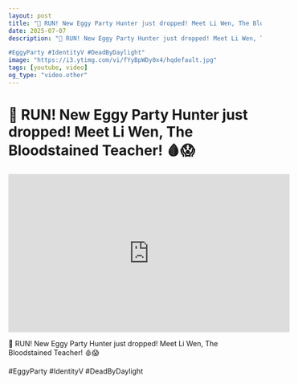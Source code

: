 ```yaml
---
layout: post
title: "🚨 RUN! New Eggy Party Hunter just dropped! Meet Li Wen, The Bloodstained Teacher! 🩸😱"
date: 2025-07-07
description: "🚨 RUN! New Eggy Party Hunter just dropped! Meet Li Wen, The Bloodstained Teacher! 🩸😱

#EggyParty #IdentityV #DeadByDaylight"
image: "https://i3.ytimg.com/vi/fYyBpWDy0x4/hqdefault.jpg"
tags: [youtube, video]
og_type: "video.other"
---
```


<script type="application/ld+json">
{
  "@context": "http://schema.org",
  "@type": "VideoObject",
  "name": "\ud83d\udea8 RUN! New Eggy Party Hunter just dropped! Meet Li Wen, The Bloodstained Teacher! \ud83e\ude78\ud83d\ude31",
  "description": "\ud83d\udea8 RUN! New Eggy Party Hunter just dropped! Meet Li Wen, The Bloodstained Teacher! \ud83e\ude78\ud83d\ude31\n\n#EggyParty #IdentityV #DeadByDaylight",
  "thumbnailUrl": "https://i3.ytimg.com/vi/fYyBpWDy0x4/hqdefault.jpg",
  "uploadDate": "2025-07-07T05:32:44",
  "embedUrl": "https://www.youtube.com/embed/fYyBpWDy0x4",
  "publisher": {
    "@type": "Person",
    "name": "Celo Zaga"
  },
  "mainEntityOfPage": {
    "@type": "WebPage",
    "@id": "https://celozaga.github.io/2025/07/07/\ud83d\udea8-run!-new-eggy-party-hunter-just-dropped!-meet-li-wen,-the-bloodstained-teacher!-\ud83e\ude78\ud83d\ude31-fYyBpWDy0x4.html"
  },
  "duration": "PT0M0S"
}
</script>

<script type="application/ld+json">
{
  "@context": "http://schema.org",
  "@type": "BlogPosting",
  "headline": "\ud83d\udea8 RUN! New Eggy Party Hunter just dropped! Meet Li Wen, The Bloodstained Teacher! \ud83e\ude78\ud83d\ude31",
  "image": "https://i3.ytimg.com/vi/fYyBpWDy0x4/hqdefault.jpg",
  "publisher": {
    "@type": "Person",
    "name": "Celo Zaga"
  },
  "url": "https://celozaga.github.io/2025/07/07/\ud83d\udea8-run!-new-eggy-party-hunter-just-dropped!-meet-li-wen,-the-bloodstained-teacher!-\ud83e\ude78\ud83d\ude31-fYyBpWDy0x4.html",
  "datePublished": "2025-07-07T05:32:44",
  "dateCreated": "2025-07-07T05:32:44",
  "dateModified": "2025-07-07T05:32:44",
  "description": "\ud83d\udea8 RUN! New Eggy Party Hunter just dropped! Meet Li Wen, The Bloodstained Teacher! \ud83e\ude78\ud83d\ude31\n\n#EggyParty #IdentityV #DeadByDaylight",
  "author": {
    "@type": "Person",
    "name": "Celo Zaga"
  },
  "mainEntityOfPage": {
    "@type": "WebPage",
    "@id": "https://celozaga.github.io/2025/07/07/\ud83d\udea8-run!-new-eggy-party-hunter-just-dropped!-meet-li-wen,-the-bloodstained-teacher!-\ud83e\ude78\ud83d\ude31-fYyBpWDy0x4.html"
  }
}
</script>

<h1 class="youtube-post-title">🚨 RUN! New Eggy Party Hunter just dropped! Meet Li Wen, The Bloodstained Teacher! 🩸😱</h1>

<iframe width="560" height="315" src="https://www.youtube.com/embed/fYyBpWDy0x4" class="youtube-post-embed" frameborder="0" allowfullscreen></iframe>

<p class="youtube-post-description">🚨 RUN! New Eggy Party Hunter just dropped! Meet Li Wen, The Bloodstained Teacher! 🩸😱

#EggyParty #IdentityV #DeadByDaylight</p>
